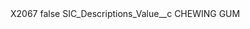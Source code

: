 <?xml version="1.0" encoding="UTF-8"?>
<CustomMetadata xmlns="http://soap.sforce.com/2006/04/metadata" xmlns:xsi="http://www.w3.org/2001/XMLSchema-instance" xmlns:xsd="http://www.w3.org/2001/XMLSchema">
    <label>X2067</label>
    <protected>false</protected>
    <values>
        <field>SIC_Descriptions_Value__c</field>
        <value xsi:type="xsd:string">CHEWING GUM</value>
    </values>
</CustomMetadata>
